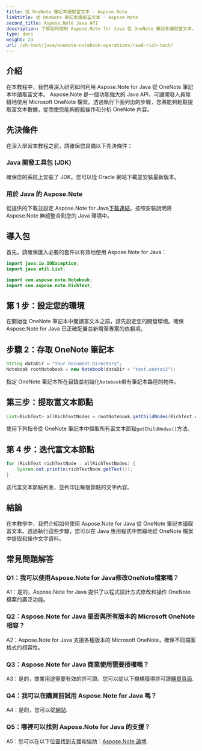 ```yaml
---
title: 從 OneNote 筆記本讀取富文本 - Aspose.Note
linktitle: 從 OneNote 筆記本讀取富文本 - Aspose.Note
second_title: Aspose.Note Java API
description: 了解如何使用 Aspose.Note for Java 從 OneNote 筆記本讀取富文本。透過無縫 OneNote 整合增強您的 Java 應用程式。
type: docs
weight: 23
url: /zh-hant/java/onenote-notebook-operations/read-rich-text/
---
```

## 介紹

在本教程中，我們將深入研究如何利用 Aspose.Note for Java 從 OneNote 筆記本中讀取富文本。 Aspose.Note 是一個功能強大的 Java API，可讓開發人員無縫地使用 Microsoft OneNote 檔案。透過執行下面列出的步驟，您將能夠輕鬆提取富文本數據，從而使您能夠輕鬆操作和分析 OneNote 內容。

## 先決條件

在深入學習本教程之前，請確保您具備以下先決條件：

### Java 開發工具包 (JDK)

確保您的系統上安裝了 JDK。您可以從 Oracle 網站下載並安裝最新版本。

### 用於 Java 的 Aspose.Note

從提供的下載並設定 Aspose.Note for Java[下載連結](https://releases.aspose.com/note/java/)。按照安裝說明將 Aspose.Note 無縫整合到您的 Java 環境中。

## 導入包

首先，請確保匯入必要的套件以有效地使用 Aspose.Note for Java：

```java
import java.io.IOException;
import java.util.List;

import com.aspose.note.Notebook;
import com.aspose.note.RichText;
```

## 第 1 步：設定您的環境

在開始從 OneNote 筆記本中閱讀富文本之前，請先設定您的開發環境。確保 Aspose.Note for Java 已正確配置並新增至專案的依賴項。

## 步驟 2：存取 OneNote 筆記本

```java
String dataDir = "Your Document Directory";
Notebook rootNotebook = new Notebook(dataDir + "test.onetoc2");
```

指定 OneNote 筆記本所在目錄並初始化`Notebook`帶有筆記本路徑的物件。

## 第三步：提取富文本節點

```java
List<RichText> allRichTextNodes = rootNotebook.getChildNodes(RichText.class);
```

使用下列指令從 OneNote 筆記本中擷取所有富文本節點`getChildNodes()`方法。

## 第 4 步：迭代富文本節點

```java
for (RichText richTextNode : allRichTextNodes) {
    System.out.println(richTextNode.getText());
}
```

迭代富文本節點列表，並列印出每個節點的文字內容。

## 結論

在本教學中，我們介紹如何使用 Aspose.Note for Java 從 OneNote 筆記本讀取富文本。透過執行這些步驟，您可以在 Java 應用程式中無縫地從 OneNote 檔案中提取和操作文字資料。

## 常見問題解答

### Q1：我可以使用Aspose.Note for Java修改OneNote檔案嗎？

A1：是的，Aspose.Note for Java 提供了以程式設計方式修改和操作 OneNote 檔案的廣泛功能。

### Q2：Aspose.Note for Java 是否與所有版本的 Microsoft OneNote 相容？

A2：Aspose.Note for Java 支援各種版本的 Microsoft OneNote，確保不同檔案格式的相容性。

### Q3：Aspose.Note for Java 商業使用需要授權嗎？

 A3：是的，商業用途需要有效的許可證。您可以從以下機構獲得許可證[購買頁面](https://purchase.aspose.com/buy).

### Q4：我可以在購買前試用 Aspose.Note for Java 嗎？

A4：是的，您可以從[網站](https://releases.aspose.com/).

### Q5：哪裡可以找到 Aspose.Note for Java 的支援？

A5：您可以在以下位置找到支援和協助：[Aspose.Note 論壇](https://forum.aspose.com/c/note/28).